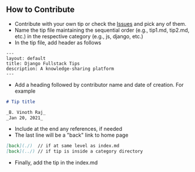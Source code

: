 ## How to Contribute
- Contribute with your own tip or check the [Issues](https://github.com/bvinothraj/django-fullstack-tips/issues) and pick any of them.
- Name the tip file maintaining the sequential order (e.g., tip1.md, tip2.md, etc.) in the respective category (e.g., js, django, etc.)
- In the tip file, add header as follows
```
---
layout: default
title: Django Fullstack Tips
description: A knowledge-sharing platform
---
```
- Add a heading followed by contributor name and date of creation. For example
```markdown
# Tip title  

_B. Vinoth Raj_
_Jan 20, 2021_
```
- Include at the end any references, if needed
- The last line will be a "back" link to home page
```markdown
[back](./)  // if at same level as index.md
[back](../) // if tip is inside a category directory
```
- Finally, add the tip in the index.md
